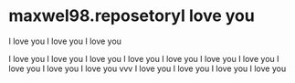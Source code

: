 # maxwel98.reposetoryI love you 
I love you 
I love you 
I love you 

I love you I love you 
I love you 
I love you I love you 
I love you I love you I love you I love you I love you vvv
I love you I love you I love you 
I love you 
